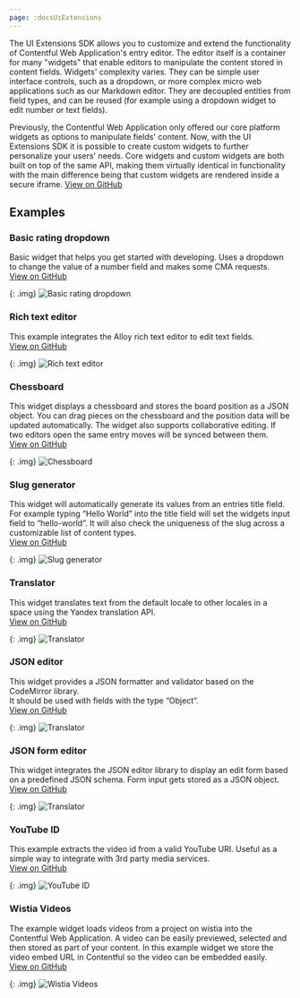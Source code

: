 ```yaml
---
page: :docsUiExtensions
---
```


The UI Extensions SDK allows you to customize and extend the functionality of Contentful Web Application's entry editor. The editor itself is a container for many "widgets" that enable editors to manipulate the content stored in content fields. Widgets' complexity varies. They can be simple user interface controls, such as a dropdown, or more complex micro web applications such as our Markdown editor. They are decoupled entities from field types, and can be reused (for example using a dropdown widget to edit number or text fields).

Previously, the Contentful Web Application only offered our core platform widgets as options to manipulate fields' content. Now, with the UI Extensions SDK it is possible to create custom widgets to further personalize your users' needs. Core widgets and custom widgets are both built on top of the same API, making them virtually identical in functionality with the main difference being that custom widgets are rendered inside a secure iframe.
[View on GitHub](https://github.com/contentful/widget-sdk)

## Examples

### Basic rating dropdown
Basic widget that helps you get started with developing. Uses a dropdown to change the value of a number field and makes some CMA requests.<br>
[View on GitHub](https://github.com/contentful/widget-sdk/tree/master/examples/rating-dropdown)

{: .img}
![Basic rating dropdown](basic-rating-dropdown.png)

### Rich text editor
This example integrates the Alloy rich text editor to edit text fields.<br>
[View on GitHub](https://github.com/contentful/widget-sdk/tree/master/examples/alloy-editor)

{: .img}
![Rich text editor](rich-text-editor.png)

### Chessboard
This widget displays a chessboard and stores the board position as a JSON object. You can drag pieces on the chessboard and the position data will be updated automatically. The widget also supports collaborative editing. If two editors open the same entry moves will be synced between them.<br>
[View on GitHub](https://github.com/contentful/widget-sdk/tree/master/examples/chessboard)

{: .img}
![Chessboard](chessboard.gif)

### Slug generator
This widget will automatically generate its values from an entries title field. For example typing “Hello World” into the title field will set the widgets input field to “hello-world”. It will also check the uniqueness of the slug across a customizable list of content types.<br>
[View on GitHub](https://github.com/contentful/widget-sdk/tree/master/examples/slug)

{: .img}
![Slug generator](slug-generator.png)

### Translator
This widget translates text from the default locale to other locales in a space using the Yandex translation API.<br>
[View on GitHub](https://github.com/contentful/widget-sdk/tree/master/examples/translate)

{: .img}
![Translator](translator.png)

### JSON editor
This widget provides a JSON formatter and validator based on the CodeMirror library.<br>
It should be used with fields with the type “Object”.<br>
[View on GitHub](https://github.com/contentful/widget-sdk/tree/master/examples/json-editor)

{: .img}
![Translator](json-editor.png)

### JSON form editor
This widget integrates the JSON editor library to display an edit form based on a predefined JSON schema. Form input gets stored as a JSON object.<br>
[View on GitHub](https://github.com/contentful/widget-sdk/tree/master/examples/json-form-editor)

{: .img}
![Translator](json-form-editor.png)

### YouTube ID

This example extracts the video id from a valid YouTube URI. Useful as a simple way to integrate with 3rd party media services.<br>
[View on GitHub](https://github.com/contentful/widget-sdk/tree/master/examples/youtube-id)

{: .img}
![YouTube ID](youtube-id.png)

### Wistia Videos

The example widget loads videos from a project on wistia into the Contentful Web Application. A video can be easily previewed, selected and then stored as part of your content. In this example widget we store the video embed URL in Contentful so the video can be embedded easily.<br>
[View on GitHub](https://github.com/contentful/widget-sdk/tree/master/examples/wistia)

{: .img}
![Wistia Videos](wistia-videos.gif)
